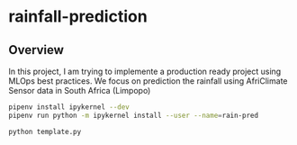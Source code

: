 # rainfall-prediction
## Overview
In this project, I am trying to implemente a production ready project using MLOps best practices. We focus on prediction the rainfall using AfriClimate Sensor data in South Africa (Limpopo)


```bash
pipenv install ipykernel --dev
pipenv run python -m ipykernel install --user --name=rain-pred
```

```bash
python template.py
```